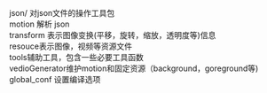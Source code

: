 json/ 对json文件的操作工具包  
motion 解析 json  
transform 表示图像变换(平移，旋转，缩放，透明度等)信息  
resouce表示图像，视频等资源文件  
tools辅助工具，包含一些必要工具函数  
vedioGenerator维护motion和固定资源（background，goreground等)  
global_conf 设置编译选项
